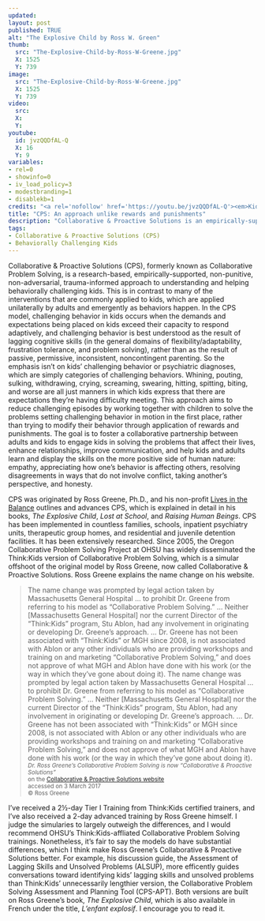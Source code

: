 ```yaml
---
updated:
layout: post
published: TRUE
alt: "The Explosive Child by Ross W. Green"
thumb:
  src: "The-Explosive-Child-by-Ross-W-Greene.jpg"
  X: 1525
  Y: 739
image:
  src: "The-Explosive-Child-by-Ross-W-Greene.jpg"
  X: 1525
  Y: 739
video:
  src: 
  X: 
  Y: 
youtube:
  id: jvzQQDfAL-Q
  X: 16
  Y: 9
variables:
- rel=0
- showinfo=0
- iv_load_policy=3
- modestbranding=1
- disablekb=1
credits: "<a rel='nofollow' href='https://youtu.be/jvzQQDfAL-Q'><em>Kids Do Well if They Can</em></a> by <a rel='nofollow' href='https://youtube.com/user/DrRossGreene'>Ross Greene</a> is licensed under <a rel='nofollow' href='https://www.youtube.com/static?template=terms'>Standard YouTube License</a>."
title: "CPS: An approach unlike rewards and punishments"
description: "Collaborative & Proactive Solutions is an empirically-supported, non-punitive, non-adversarial model for problem solving with behaviorally challenging kids."
tags:
- Collaborative & Proactive Solutions (CPS)
- Behaviorally Challenging Kids
---
```

Collaborative & Proactive Solutions (CPS), formerly known as Collaborative Problem Solving, is a research-based, empirically-supported, non-punitive, non-adversarial, trauma-informed approach to understanding and helping behaviorally challenging kids. This is in contrast to many of the interventions that are commonly applied to kids, which are applied unilaterally by adults and emergently as behaviors happen. In the CPS model, challenging behavior in kids occurs when the demands and expectations being placed on kids exceed their capacity to respond adaptively, and challenging behavior is best understood as the result of lagging cognitive skills (in the general domains of flexibility/adaptability, frustration tolerance, and problem solving), rather than as the result of passive, permissive, inconsistent, noncontingent parenting. So the emphasis isn’t on kids’ challenging behavior or psychiatric diagnoses, which are simply categories of challenging behaviors. Whining, pouting, sulking, withdrawing, crying, screaming, swearing, hitting, spitting, biting, and worse are all just manners in which kids express that there are expectations they’re having difficulty meeting. This approach aims to reduce challenging episodes by working together with children to solve the problems setting challenging behavior in motion in the first place, rather than trying to modify their behavior through application of rewards and punishments. The goal is to foster a collaborative partnership between adults and kids to engage kids in solving the problems that affect their lives, enhance relationships, improve communication, and help kids and adults learn and display the skills on the more positive side of human nature: empathy, appreciating how one’s behavior is affecting others, resolving disagreements in ways that do not involve conflict, taking another’s perspective, and honesty. 

CPS was originated by Ross Greene, Ph.D., and his non-profit <a rel="nofollow" href="http://www.livesinthebalance.org">Lives in the Balance</a> outlines and advances CPS, which is explained in detail in his books, <i>The Explosive Child</i>, <i>Lost at School</i>, and <i>Raising Human Beings</i>. CPS has been implemented in countless families, schools, inpatient psychiatry units, therapeutic group homes, and residential and juvenile detention facilities. It has been extensively researched. Since 2005, the Oregon Collaborative Problem Solving Project at OHSU has widely disseminated the Think:Kids version of Collaborative Problem Solving, which is a simular offshoot of the original model by Ross Greene, now called Collaborative & Proactive Solutions. Ross Greene explains the name change on his website.

<blockquote cite="http://cpsconnection.com/interview-dr-ross-greene"><div>
The name change was prompted by legal action taken by Massachusetts General Hospital &hellip; to prohibit Dr. Greene from referring to his model as “Collaborative Problem Solving.” &hellip; Neither [Massachusetts General Hospital] nor the current Director of the “Think:Kids” program, Stu Ablon, had any involvement in originating or developing Dr. Greene’s approach. &hellip; Dr. Greene has not been associated with “Think:Kids” or MGH since 2008, is not associated with Ablon or any other individuals who are providing workshops and training on and marketing “Collaborative Problem Solving,” and does not approve of what MGH and Ablon have done with his work (or the way in which they’ve gone about doing it).
The name change was prompted by legal action taken by Massachusetts General Hospital &hellip; to prohibit Dr. Greene from referring to his model as “Collaborative Problem Solving.” &hellip; Neither [Massachusetts General Hospital] nor the current Director of the “Think:Kids” program, Stu Ablon, had any involvement in originating or developing Dr. Greene’s approach. &hellip; Dr. Greene has not been associated with “Think:Kids” or MGH since 2008, is not associated with Ablon or any other individuals who are providing workshops and training on and marketing “Collaborative Problem Solving,” and does not approve of what MGH and Ablon have done with his work (or the way in which they’ve gone about doing it).
<div class="citation"><small><cite>Dr. Ross Greene’s Collaborative Problem Solving is now “Collaborative & Proactive Solutions”</cite><br>on the <a rel="nofollow" href="http://cpsconnection.com/interview-dr-ross-greene" title="Dr. Ross Greene’s Collaborative Problem Solving is now “Collaborative & Proactive Solutions”">Collaborative & Proactive Solutions website</a><br>accessed on 3 March 2017<br>&copy; Ross Greene</small></div>
</div></blockquote>

I’ve received a 2&frac12;-day Tier I Training from Think:Kids certified trainers, and I’ve also received a 2-day advanced training by Ross Greene himself. I judge the simularies to largely outweigh the differences, and I would recommend OHSU’s Think:Kids-affliated Collaborative Problem Solving trainings. Nonetheless, it’s fair to say the models do have substantial differences, which I think make Ross Greene’s Collaborative & Proactive Solutions better. For example, his discussion guide, the Assessment of Lagging Skills and Unsolved Problems (ALSUP), more efficently guides conversations toward identifying kids’ lagging skills and unsolved problems than Think:Kids’ unnecessarily lengthier version, the Collaborative Problem Solving Assessment and Planning Tool (CPS-APT). Both versions are built on Ross Greene’s book, <i>The Explosive Child</i>, which is also available in French under the title, <i>L’enfant explosif</i>. I encourage you to read it.